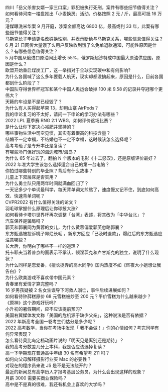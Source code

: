 四川「岳父杀害女婿一家三口案」罪犯被执行死刑，案件有哪些细节值得关注？  
如何看待河南一楼盘推出「小麦换房」活动，价格按照 2 元 / 斤，最高可抵 16 万元？  
港媒曝洗米华案 9 月开庭，涉案金额高达 6800 亿，最高或判 33 年，此案有哪些细节值得关注？  
马斯克长子申请更名改姓换性别，并表示断绝与马斯克关系，哪些信息值得关注？  
6 月 21 日网传大量饿了么用户反映收到饿了么免单退款通知，可能性原因是什么？有哪些信息值得关注？  
5 月中国从俄进口原油同比增长 55%，俄罗斯超沙特成中国最大原油供应国，原因是什么？  
欧盟开始重启煤炭工厂，这一举措对于全球实现碳中和有何影响?  
为什么各国喊了这么多年要载人航天，现实却都没搞起来，原因是什么，目前各国都到什么阶段了？  
中国队夺得世界杯冠军和某个中国人奥运会破掉 100 米 9.58 的记录并夺冠哪个更伟大？  
天籁的车设是不是已经毁了？  
为什么有人买得起苹果 13，却用山寨 AirPods？  
我的申论复习的不太好，请问一下申论的学习办法有哪些？  
2022 LPL 夏季赛 RNG 2:1 WBG，如何评价这场比赛？  
是什么让你下定决心减肥并坚持的？  
哪些事物生活中司空见惯，其实有着很高的科技含量？  
结婚不一定幸福，不结婚也不一定不幸福，这时候该怎么选择呢？  
高考考砸了是专升本还是复读？  
有哪些冷门但好玩的海边城市/海岛？  
为什么 65 年过去了，翻拍 N 个版本的电影《十二怒汉》，还是原版评价最好？  
2022 年准大学生该怎么选择适合自己的第一台电脑？  
你拍过哪些特别的毕业照？背后有什么故事？  
儿童上下双层床是否实用？  
为什么勇士队只用两年时间就满血回归了？  
一天记多少个单词最科学，每天背单词太煎熬了，速度慢又记不住，到底如何高效、快速背单词呢？  
CVPR2022 有什么值得关注的论文 ?  
羽毛球掌握什么原理后让你球技大涨?  
如何看待卡塔尔世界杯再次调整「台湾」表述，将其改为「中华台北」？  
汽车保养是骗局吗？  
郭芙和郭襄同为黄蓉的女儿，为什么黄蓉偏爱郭芙忽略郭襄？  
东方甄选被投诉桃子霉烂长毛 ，新东方回应「已及时退款」，爆红后的东方甄选应注意哪些？  
长大后，你明白了哪些不一样的道理？  
托卡耶夫当着普京的面表示不承认，顿涅茨克和卢甘斯克的独立​，说明了什么现状？  
为什么同样是恋爱番，《擅长捉弄的高木同学》国内热度不如《辉夜大小姐想让我告白》?  
为什么欧美游戏不喜欢带中国元素？  
青春里有爱情才算完整吗？  
16 岁男孩疑被 2 名女生误导下河救人溺亡，事件后续进展如何？  
如何看待钟薛糕原价 68 元雪糕被炒至 200 元？平价雪糕为什么越来越少？  
《原神》这个游戏好玩吗?  
小升初的暑假期间，应不应该提前预习?  
美国右翼媒体发文称「美国的危机源于缺少父亲」，这种说法是否有依据？  
2022 年新高考全国一卷考生们估分是多少呢？  
2022 高考数学，当你在考场中发现「 我不会做！」你的心情如何？考完同学有何异常表现？  
怎么看待奥比岛定档动画片说的「明天见是离别还是期待」？  
我的高考分数差几分上本科，我是否应该选择复读？  
高一下学期现在普通高中年级 30 名有希望考 211 吗？  
如何向父母解释摄影行业买 Mac 的必要性？  
对现在的程序员来说 JS 是不是无法绕开的？  
最近的新闻总有高学历人才报考基层公务员，为什么会出现这样的现象？  
月薪 3000 需要买商业保险吗？  
高中是不是真的很难，我还有机会上喜欢的大学吗？  
